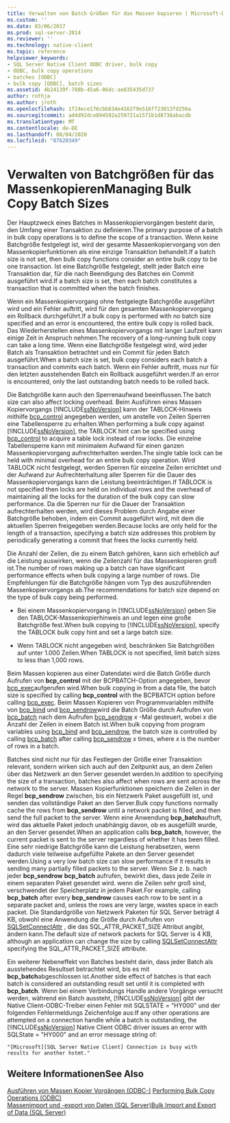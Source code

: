 ```yaml
---
title: Verwalten von Batch Größen für das Massen kopieren | Microsoft-Dokumentation
ms.custom: ''
ms.date: 03/06/2017
ms.prod: sql-server-2014
ms.reviewer: ''
ms.technology: native-client
ms.topic: reference
helpviewer_keywords:
- SQL Server Native Client ODBC driver, bulk copy
- ODBC, bulk copy operations
- batches [ODBC]
- bulk copy [ODBC], batch sizes
ms.assetid: 4b24139f-788b-45a6-86dc-ae835435d737
author: rothja
ms.author: jroth
ms.openlocfilehash: 1f24ece176cbb834e4162f9e516ff23013fd256a
ms.sourcegitcommit: ad4d92dce894592a259721a1571b1d8736abacdb
ms.translationtype: MT
ms.contentlocale: de-DE
ms.lasthandoff: 08/04/2020
ms.locfileid: "87620349"
---
```

# <a name="managing-bulk-copy-batch-sizes"></a><span data-ttu-id="10c24-102">Verwalten von Batchgrößen für das Massenkopieren</span><span class="sxs-lookup"><span data-stu-id="10c24-102">Managing Bulk Copy Batch Sizes</span></span>
  <span data-ttu-id="10c24-103">Der Hauptzweck eines Batches in Massenkopiervorgängen besteht darin, den Umfang einer Transaktion zu definieren.</span><span class="sxs-lookup"><span data-stu-id="10c24-103">The primary purpose of a batch in bulk copy operations is to define the scope of a transaction.</span></span> <span data-ttu-id="10c24-104">Wenn keine Batchgröße festgelegt ist, wird der gesamte Massenkopiervorgang von den Massenkopierfunktionen als eine einzige Transaktion behandelt.</span><span class="sxs-lookup"><span data-stu-id="10c24-104">If a batch size is not set, then bulk copy functions consider an entire bulk copy to be one transaction.</span></span> <span data-ttu-id="10c24-105">Ist eine Batchgröße festgelegt, stellt jeder Batch eine Transaktion dar, für die nach Beendigung des Batches ein Commit ausgeführt wird.</span><span class="sxs-lookup"><span data-stu-id="10c24-105">If a batch size is set, then each batch constitutes a transaction that is committed when the batch finishes.</span></span>  
  
 <span data-ttu-id="10c24-106">Wenn ein Massenkopiervorgang ohne festgelegte Batchgröße ausgeführt wird und ein Fehler auftritt, wird für den gesamten Massenkopiervorgang ein Rollback durchgeführt.</span><span class="sxs-lookup"><span data-stu-id="10c24-106">If a bulk copy is performed with no batch size specified and an error is encountered, the entire bulk copy is rolled back.</span></span> <span data-ttu-id="10c24-107">Das Wiederherstellen eines Massenkopiervorgangs mit langer Laufzeit kann einige Zeit in Anspruch nehmen.</span><span class="sxs-lookup"><span data-stu-id="10c24-107">The recovery of a long-running bulk copy can take a long time.</span></span> <span data-ttu-id="10c24-108">Wenn eine Batchgröße festgelegt wird, wird jeder Batch als Transaktion betrachtet und ein Commit für jeden Batch ausgeführt.</span><span class="sxs-lookup"><span data-stu-id="10c24-108">When a batch size is set, bulk copy considers each batch a transaction and commits each batch.</span></span> <span data-ttu-id="10c24-109">Wenn ein Fehler auftritt, muss nur für den letzten ausstehenden Batch ein Rollback ausgeführt werden.</span><span class="sxs-lookup"><span data-stu-id="10c24-109">If an error is encountered, only the last outstanding batch needs to be rolled back.</span></span>  
  
 <span data-ttu-id="10c24-110">Die Batchgröße kann auch den Sperrenaufwand beeinflussen.</span><span class="sxs-lookup"><span data-stu-id="10c24-110">The batch size can also affect locking overhead.</span></span> <span data-ttu-id="10c24-111">Beim Ausführen eines Massen Kopiervorgangs [!INCLUDE[ssNoVersion](../../includes/ssnoversion-md.md)] kann der TABLOCK-Hinweis mithilfe [bcp_control](../native-client-odbc-extensions-bulk-copy-functions/bcp-control.md) angegeben werden, um anstelle von Zeilen Sperren eine Tabellensperre zu erhalten.</span><span class="sxs-lookup"><span data-stu-id="10c24-111">When performing a bulk copy against [!INCLUDE[ssNoVersion](../../includes/ssnoversion-md.md)], the TABLOCK hint can be specified using [bcp_control](../native-client-odbc-extensions-bulk-copy-functions/bcp-control.md) to acquire a table lock instead of row locks.</span></span> <span data-ttu-id="10c24-112">Die einzelne Tabellensperre kann mit minimalem Aufwand für einen ganzen Massenkopiervorgang aufrechterhalten werden.</span><span class="sxs-lookup"><span data-stu-id="10c24-112">The single table lock can be held with minimal overhead for an entire bulk copy operation.</span></span> <span data-ttu-id="10c24-113">Wird TABLOCK nicht festgelegt, werden Sperren für einzelne Zeilen errichtet und der Aufwand zur Aufrechterhaltung aller Sperren für die Dauer des Massenkopiervorgangs kann die Leistung beeinträchtigen.</span><span class="sxs-lookup"><span data-stu-id="10c24-113">If TABLOCK is not specified then locks are held on individual rows and the overhead of maintaining all the locks for the duration of the bulk copy can slow performance.</span></span> <span data-ttu-id="10c24-114">Da die Sperren nur für die Dauer der Transaktion aufrechterhalten werden, wird dieses Problem durch Angabe einer Batchgröße behoben, indem ein Commit ausgeführt wird, mit dem die aktuellen Sperren freigegeben werden.</span><span class="sxs-lookup"><span data-stu-id="10c24-114">Because locks are only held for the length of a transaction, specifying a batch size addresses this problem by periodically generating a commit that frees the locks currently held.</span></span>  
  
 <span data-ttu-id="10c24-115">Die Anzahl der Zeilen, die zu einem Batch gehören, kann sich erheblich auf die Leistung auswirken, wenn die Zeilenzahl für das Massenkopieren groß ist.</span><span class="sxs-lookup"><span data-stu-id="10c24-115">The number of rows making up a batch can have significant performance effects when bulk copying a large number of rows.</span></span> <span data-ttu-id="10c24-116">Die Empfehlungen für die Batchgröße hängen vom Typ des auszuführenden Massenkopiervorgangs ab.</span><span class="sxs-lookup"><span data-stu-id="10c24-116">The recommendations for batch size depend on the type of bulk copy being performed.</span></span>  
  
-   <span data-ttu-id="10c24-117">Bei einem Massenkopiervorgang in [!INCLUDE[ssNoVersion](../../includes/ssnoversion-md.md)] geben Sie den TABLOCK-Massenkopierhinweis an und legen eine große Batchgröße fest.</span><span class="sxs-lookup"><span data-stu-id="10c24-117">When bulk copying to [!INCLUDE[ssNoVersion](../../includes/ssnoversion-md.md)], specify the TABLOCK bulk copy hint and set a large batch size.</span></span>  
  
-   <span data-ttu-id="10c24-118">Wenn TABLOCK nicht angegeben wird, beschränken Sie Batchgrößen auf unter 1.000 Zeilen.</span><span class="sxs-lookup"><span data-stu-id="10c24-118">When TABLOCK is not specified, limit batch sizes to less than 1,000 rows.</span></span>  
  
 <span data-ttu-id="10c24-119">Beim Massen kopieren aus einer Datendatei wird die Batch Größe durch Aufrufen von **bcp_control** mit der BCPBATCH-Option angegeben, bevor [bcp_exec](../native-client-odbc-extensions-bulk-copy-functions/bcp-exec.md)aufgerufen wird.</span><span class="sxs-lookup"><span data-stu-id="10c24-119">When bulk copying in from a data file, the batch size is specified by calling **bcp_control** with the BCPBATCH option before calling [bcp_exec](../native-client-odbc-extensions-bulk-copy-functions/bcp-exec.md).</span></span> <span data-ttu-id="10c24-120">Beim Massen Kopieren von Programmvariablen mithilfe von [bcp_bind](../native-client-odbc-extensions-bulk-copy-functions/bcp-bind.md) und [bcp_sendrow](../native-client-odbc-extensions-bulk-copy-functions/bcp-sendrow.md)wird die Batch Größe durch Aufrufen von [bcp_batch](../native-client-odbc-extensions-bulk-copy-functions/bcp-batch.md) nach dem Aufrufen [bcp_sendrow](../native-client-odbc-extensions-bulk-copy-functions/bcp-sendrow.md) *x* -Mal gesteuert, wobei *x* die Anzahl der Zeilen in einem Batch ist.</span><span class="sxs-lookup"><span data-stu-id="10c24-120">When bulk copying from program variables using [bcp_bind](../native-client-odbc-extensions-bulk-copy-functions/bcp-bind.md) and [bcp_sendrow](../native-client-odbc-extensions-bulk-copy-functions/bcp-sendrow.md), the batch size is controlled by calling [bcp_batch](../native-client-odbc-extensions-bulk-copy-functions/bcp-batch.md) after calling [bcp_sendrow](../native-client-odbc-extensions-bulk-copy-functions/bcp-sendrow.md) *x* times, where *x* is the number of rows in a batch.</span></span>  
  
 <span data-ttu-id="10c24-121">Batches sind nicht nur für das Festlegen der Größe einer Transaktion relevant, sondern wirken sich auch auf den Zeitpunkt aus, an dem Zeilen über das Netzwerk an den Server gesendet werden.</span><span class="sxs-lookup"><span data-stu-id="10c24-121">In addition to specifying the size of a transaction, batches also affect when rows are sent across the network to the server.</span></span> <span data-ttu-id="10c24-122">Massen Kopierfunktionen speichern die Zeilen in der Regel **bcp_sendrow** zwischen, bis ein Netzwerk Paket ausgefüllt ist, und senden das vollständige Paket an den Server.</span><span class="sxs-lookup"><span data-stu-id="10c24-122">Bulk copy functions normally cache the rows from **bcp_sendrow** until a network packet is filled, and then send the full packet to the server.</span></span> <span data-ttu-id="10c24-123">Wenn eine Anwendung **bcp_batch**aufruft, wird das aktuelle Paket jedoch unabhängig davon, ob es ausgefüllt wurde, an den Server gesendet.</span><span class="sxs-lookup"><span data-stu-id="10c24-123">When an application calls **bcp_batch**, however, the current packet is sent to the server regardless of whether it has been filled.</span></span> <span data-ttu-id="10c24-124">Eine sehr niedrige Batchgröße kann die Leistung herabsetzen, wenn dadurch viele teilweise aufgefüllte Pakete an den Server gesendet werden.</span><span class="sxs-lookup"><span data-stu-id="10c24-124">Using a very low batch size can slow performance if it results in sending many partially filled packets to the server.</span></span> <span data-ttu-id="10c24-125">Wenn Sie z. b. nach jeder **bcp_sendrow** **bcp_batch** aufrufen, bewirkt dies, dass jede Zeile in einem separaten Paket gesendet wird. wenn die Zeilen sehr groß sind, verschwendet der Speicherplatz in jedem Paket.</span><span class="sxs-lookup"><span data-stu-id="10c24-125">For example, calling **bcp_batch** after every **bcp_sendrow** causes each row to be sent in a separate packet and, unless the rows are very large, wastes space in each packet.</span></span> <span data-ttu-id="10c24-126">Die Standardgröße von Netzwerk Paketen für SQL Server beträgt 4 KB, obwohl eine Anwendung die Größe durch Aufrufen von [SQLSetConnectAttr](../native-client-odbc-api/sqlsetconnectattr.md) , die das SQL_ATTR_PACKET_SIZE Attribut angibt, ändern kann.</span><span class="sxs-lookup"><span data-stu-id="10c24-126">The default size of network packets for SQL Server is 4 KB, although an application can change the size by calling [SQLSetConnectAttr](../native-client-odbc-api/sqlsetconnectattr.md) specifying the SQL_ATTR_PACKET_SIZE attribute.</span></span>  
  
 <span data-ttu-id="10c24-127">Ein weiterer Nebeneffekt von Batches besteht darin, dass jeder Batch als ausstehendes Resultset betrachtet wird, bis es mit **bcp_batch**abgeschlossen ist.</span><span class="sxs-lookup"><span data-stu-id="10c24-127">Another side effect of batches is that each batch is considered an outstanding result set until it is completed with **bcp_batch**.</span></span> <span data-ttu-id="10c24-128">Wenn bei einem Verbindungs Handle andere Vorgänge versucht werden, während ein Batch aussteht, [!INCLUDE[ssNoVersion](../../includes/ssnoversion-md.md)] gibt der Native Client-ODBC-Treiber einen Fehler mit SQLSTATE = "HY000" und der folgenden Fehlermeldungs Zeichenfolge aus:</span><span class="sxs-lookup"><span data-stu-id="10c24-128">If any other operations are attempted on a connection handle while a batch is outstanding, the [!INCLUDE[ssNoVersion](../../includes/ssnoversion-md.md)] Native Client ODBC driver issues an error with SQLState = "HY000" and an error message string of:</span></span>  
  
```  
"[Microsoft][SQL Server Native Client] Connection is busy with  
results for another hstmt."  
```  
  
## <a name="see-also"></a><span data-ttu-id="10c24-129">Weitere Informationen</span><span class="sxs-lookup"><span data-stu-id="10c24-129">See Also</span></span>  
 <span data-ttu-id="10c24-130">[Ausführen von Massen Kopier Vorgängen &#40;ODBC-&#41;](performing-bulk-copy-operations-odbc.md) </span><span class="sxs-lookup"><span data-stu-id="10c24-130">[Performing Bulk Copy Operations &#40;ODBC&#41;](performing-bulk-copy-operations-odbc.md) </span></span>  
 [<span data-ttu-id="10c24-131">Massenimport und -export von Daten &#40;SQL Server&#41;</span><span class="sxs-lookup"><span data-stu-id="10c24-131">Bulk Import and Export of Data &#40;SQL Server&#41;</span></span>](../import-export/bulk-import-and-export-of-data-sql-server.md)  
  
  
